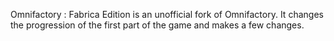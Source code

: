Omnifactory : Fabrica Edition is an unofficial fork of Omnifactory.
It changes the progression of the first part of the game and makes a few changes.
